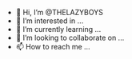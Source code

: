 - 👋 Hi, I’m @THELAZYBOYS
- 👀 I’m interested in ...
- 🌱 I’m currently learning ...
- 💞️ I’m looking to collaborate on ...
- 📫 How to reach me ...

<!---
THELAZYBOYS/THELAZYBOYS is a ✨ special ✨ repository because its `README.md` (this file) appears on your GitHub profile.
You can click the Preview link to take a look at your changes.
--->
